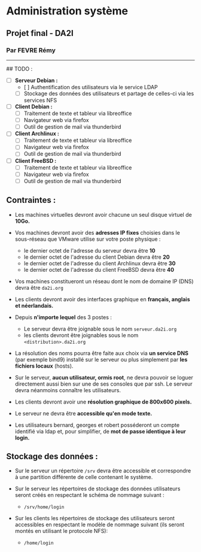 # Administration système 
## Projet final - DA2I
### Par FEVRE Rémy

---

## TODO :

- [ ] **Serveur Debian :**
  - [ ] Authentification des utilisateurs via le service LDAP
  - [ ] Stockage des données des utilisateurs et partage de celles-ci via les services NFS
- [ ] **Client Debian :**
  - [ ] Traitement de texte et tableur via libreoffice
  - [ ] Navigateur web via firefox
  - [ ] Outil de gestion de mail via thunderbird
- [ ] **Client Archlinux :**
  - [ ] Traitement de texte et tableur via libreoffice
  - [ ] Navigateur web via firefox
  - [ ] Outil de gestion de mail via thunderbird
- [ ] **Client FreeBSD :**
  - [ ] Traitement de texte et tableur via libreoffice
  - [ ] Navigateur web via firefox
  - [ ] Outil de gestion de mail via thunderbird

## Contraintes :

- Les machines virtuelles devront avoir chacune un seul disque virtuel de **10Go.**

- Vos machines devront avoir des **adresses IP fixes** choisies dans le sous-réseau que VMware utilise sur votre poste physique :
  - le dernier octet de l'adresse du serveur devra être **10**
  - le dernier octet de l'adresse du client Debian devra être **20**
  - le dernier octet de l'adresse du client Archlinux devra être **30**
  - le dernier octet de l'adresse du client FreeBSD devra être **40**


- Vos machines constitueront un réseau dont le nom de domaine IP (DNS) devra être `da2i.org`

- Les clients devront avoir des interfaces graphique en **français, anglais et néerlandais.**

- Depuis **n'importe lequel** des 3 postes :
  - Le serveur devra être joignable sous le nom `serveur.da2i.org`
  - les clients devront être joignables sous le nom `<distribution>.da2i.org`


- La résolution des noms pourra être faite aux choix via **un service DNS** (par
 exemple bind9) installé sur le serveur ou plus simplement par **les fichiers
 locaux** (hosts).

- Sur le serveur, **aucun utilisateur, ormis root**, ne devra pouvoir se loguer
  directement aussi bien sur une de ses consoles que par ssh. Le serveur devra
  néanmoins connaître les utilisateurs.

- Les clients devront avoir une **résolution graphique de 800x600 pixels.**

- Le serveur ne devra être **accessible qu'en mode texte.**

- Les utilisateurs bernard, georges et robert posséderont un compte identifié via
  ldap et, pour simplifier, de **mot de passe identique à leur login.**

## Stockage des données :

- Sur le serveur un répertoire `/srv` devra être accessible et correspondre à une partition différente de celle contenant le système.

- Sur le serveur les répertoires de stockage des données utilisateurs seront créés en respectant le schéma de nommage suivant :
  - `/srv/home/login`


- Sur les clients les répertoires de stockage des utilisateurs seront accessibles en respectant le modèle de nommage suivant (ils seront montés en utilisant le protocole NFS):
  - `/home/login`
